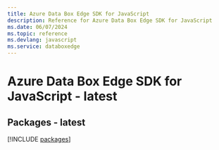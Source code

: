 ```yaml
---
title: Azure Data Box Edge SDK for JavaScript
description: Reference for Azure Data Box Edge SDK for JavaScript
ms.date: 06/07/2024
ms.topic: reference
ms.devlang: javascript
ms.service: databoxedge
---
```

# Azure Data Box Edge SDK for JavaScript - latest
## Packages - latest
[!INCLUDE [packages](data-box-edge-index.md)]